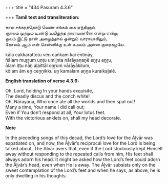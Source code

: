 +++
title = "434 Pasuram 4.3.6"

+++
**Tamil text and transliteration:**

கால சக்கரத்தொடு வெண் சங்கம் கை ஏந்தினாய்,  
ஞாலம் முற்றும் உண்டு உமிழ்ந்த நாராயணனே என்று என்று,  
ஓலம் இட்டு நான் அழைத்தால் ஒன்றும் வாராயாகிலும்,  
கோலம் ஆம் என் சென்னிக்கு உன் கமலம் அன்ன குரைகழலே.

kāla cakkarattoṭu veṇ caṅkam kai ēntiṉāy,  
ñālam muṟṟum uṇṭu umiḻnta nārāyaṇaṉē eṉṟu eṉṟu,  
ōlam iṭṭu nāṉ aḻaittāl oṉṟum vārāyākilum,  
kōlam ām eṉ ceṉṉikku uṉ kamalam aṉṉa kuraikaḻalē.

**English translation of verse 4.3.6:**

Oh, Lord, holding In your hands exquisite,  
The deadly discus and the conch white!  
Oh, Nārāyaṇa, Who once ate all the worlds and then spat out!  
Many a time, Your name I did call out;  
Even if You don’t respond at all, Your lotus feet.  
With the victorious anklets on, shall my head decorate.

**Note**

In the pieceding songs of this decad, the Lord’s love for the Āḻvār was expatiated on, and now, the Āḻvār’s reciprocal love for the Lord is being talked about. The Āḻvār avers that, even if the Lord studiously kept Himself away without responding to the repeated calls from him, His feet shall always adorn his head. It might be asked how the Lord’s feet could adorn the Āḻvār’s head, even when He is away. The Āḻvār subsists only on the sweet contemplation of the Lord’s feet and when he says, as above, he is only dwelling in his thoughts.


